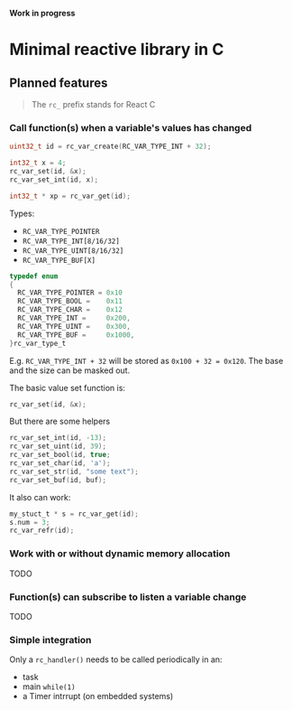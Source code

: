 **Work in progress**

# Minimal reactive library in C

## Planned features

> The `rc_` prefix stands for React C

### Call function(s) when a variable's values has changed

```c
uint32_t id = rc_var_create(RC_VAR_TYPE_INT + 32);

int32_t x = 4;
rc_var_set(id, &x);
rc_var_set_int(id, x);

int32_t * xp = rc_var_get(id);
```

Types:
- `RC_VAR_TYPE_POINTER`
- `RC_VAR_TYPE_INT[8/16/32]`
- `RC_VAR_TYPE_UINT[8/16/32]` 
- `RC_VAR_TYPE_BUF[X]`

```c
typedef enum
{
  RC_VAR_TYPE_POINTER = 0x10
  RC_VAR_TYPE_BOOL =    0x11
  RC_VAR_TYPE_CHAR =    0x12
  RC_VAR_TYPE_INT =     0x200,
  RC_VAR_TYPE_UINT =    0x300,
  RC_VAR_TYPE_BUF =     0x1000,
}rc_var_type_t
```

E.g. `RC_VAR_TYPE_INT + 32` will be stored as `0x100 + 32 = 0x120`. The base and the size can be masked out.


The basic value set function is:
```c
rc_var_set(id, &x);
```

But there are some helpers
```c
rc_var_set_int(id, -13);
rc_var_set_uint(id, 39);
rc_var_set_bool(id, true;
rc_var_set_char(id, 'a');
rc_var_set_str(id, "some text");
rc_var_set_buf(id, buf);
```

It also can work:
```c
my_stuct_t * s = rc_var_get(id);
s.num = 3;
rc_var_refr(id);
```

### Work with or without dynamic memory allocation

TODO

### Function(s) can subscribe to listen a variable change

TODO

### Simple integration

Only a `rc_handler()` needs to be called periodically in an:
- task
- main `while(1)`
- a Timer intrrupt (on embedded systems)
